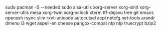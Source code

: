 sudo pacman -S --needed sudo alsa-utils xorg-server xorg-xinit xorg-server-utils mesa xorg-twm xorg-xclock xterm ttf-dejavu tree git emacs openssh rsync slim rxvt-unicode autocutsel acpi netcfg net-tools arandr dmenu i3 wget aspell-en cheese pangox-compat ntp ntp truecrypt bzip2



